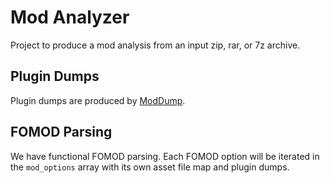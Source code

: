# Mod Analyzer
Project to produce a mod analysis from an input zip, rar, or 7z archive.

## Plugin Dumps
Plugin dumps are produced by [ModDump](https://github.com/matortheeternal/mod-dump).

## FOMOD Parsing
We have functional FOMOD parsing.  Each FOMOD option will be iterated in the `mod_options` array with its own asset file map and plugin dumps.
